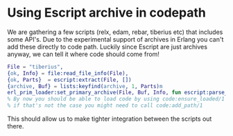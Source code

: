 # Using Escript archive in codepath

We are gathering a few scripts (relx, edam, rebar, tiberius etc) that
includes some API's. Due to the experimental support of archives in
Erlang you can't add these directly to code path. Luckily since
Escript are just archives anyway, we can tell it where code should
come from!

```erlang
File = "tiberius",
{ok, Info} = file:read_file_info(File),
{ok, Parts}  = escript:extract(File, [])
{archive, Buf} = lists:keyfind(archive, 1, Parts)m
erl_prim_loader:set_primary_archive(File, Buf, Info, fun escript:parse_file/1).
% By now you should be able to load code by using code:ensure_loaded/1
% if that's not the case you might need to call code:add_path/1
```

This should allow us to make tighter integration between the scripts
out there.

